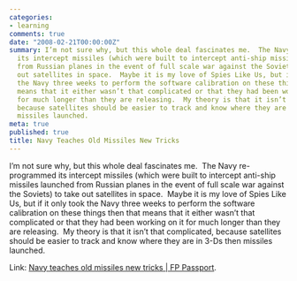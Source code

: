 ```yaml
---
categories:
- learning
comments: true
date: "2008-02-21T00:00:00Z"
summary: I’m not sure why, but this whole deal fascinates me.  The Navy re-programmed
  its intercept missiles (which were built to intercept anti-ship missiles launched
  from Russian planes in the event of full scale war against the Soviets) to take
  out satellites in space.  Maybe it is my love of Spies Like Us, but if it only took
  the Navy three weeks to perform the software calibration on these things then that
  means that it either wasn’t that complicated or that they had been working on it
  for much longer than they are releasing.  My theory is that it isn’t that complicated,
  because satellites should be easier to track and know where they are in 3-Ds then
  missiles launched.
meta: true
published: true
title: Navy Teaches Old Missiles New Tricks
---
```


I’m not sure why, but this whole deal fascinates me.  The Navy re-programmed its intercept missiles (which were built to intercept anti-ship missiles launched from Russian planes in the event of full scale war against the Soviets) to take out satellites in space.  Maybe it is my love of Spies Like Us, but if it only took the Navy three weeks to perform the software calibration on these things then that means that it either wasn’t that complicated or that they had been working on it for much longer than they are releasing.  My theory is that it isn’t that complicated, because satellites should be easier to track and know where they are in 3-Ds then missiles launched.

Link: [Navy teaches old missiles new tricks | FP Passport][1].

 [1]: http://blog.foreignpolicy.com/node/8212 "Navy teaches old missiles new tricks | FP Passport"
